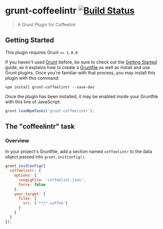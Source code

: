 # grunt-coffeelintr [![Build Status](https://travis-ci.com/Sibiraj-S/grunt-coffeelintr.svg?branch=master)](https://travis-ci.com/Sibiraj-S/grunt-coffeelintr)

> A Grunt Plugin for Coffeelint

## Getting Started

This plugin requires Grunt `>= 1.0.0`

If you haven't used [Grunt](http://gruntjs.com/) before, be sure to check out the [Getting Started](http://gruntjs.com/getting-started) guide, as it explains how to create a [Gruntfile](http://gruntjs.com/sample-gruntfile) as well as install and use Grunt plugins. Once you're familiar with that process, you may install this plugin with this command:

```shell
npm install grunt-coffeelintr --save-dev
```

Once the plugin has been installed, it may be enabled inside your Gruntfile with this line of JavaScript:

```js
grunt.loadNpmTasks('grunt-coffeelintr');
```

## The "coffeelintr" task

### Overview

In your project's Gruntfile, add a section named `coffeelintr` to the data object passed into `grunt.initConfig()`.

```js
grunt.initConfig({
  coffeelintr: {
    options: {
      congigFile: 'coffeelint.json',
      force: false
    },
    your_target: {
      files: {
        src: ['**/*.coffee']
      }
    }
  }
});
```
